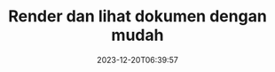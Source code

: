 ---
############################# Static ############################
layout: "family"
date: 2023-12-20T06:39:57
draft: false

product: "Viewer"
product_tag: "viewer"

############################# Head ############################
head_title: "Render dan Lihat Dokumen API | API Lokal dan layanan online"
head_description: "Render & lihat file Word, PDF, Excel, Powerpoint atau Gambar dengan mudah dan gratis"

############################# Header ############################
title: "Render dan lihat dokumen dengan mudah"
description: |
  API Penampil yang Kuat untuk Merender berbagai file ke PDF, HTML, dan Gambar.

  Memuat dokumen dari berbagai sumber, termasuk file, aliran, URL, server FTP, Amazon S3, Azure Blob Storage, dan banyak lagi.

  Hasilkan halaman HTML responsif, lindungi file PDF keluaran dan susun ulang halamannya, putar halaman, render catatan dan komentar jika diperlukan.
  

############################# Platforms ############################
supported_platforms:
  enable: true  
  head_title: "Pilih platform Anda"
  title: "Platform yang didukung"
  description: "Pustaka GroupDocs.Viewer mendukung sistem operasi dan kerangka kerja berikut"
  details_link_title: "Belajarlah lagi"
  items:
    # supported_platforms loop
    - title: ".NET"
      description: "GroupDocs.Viewer for .NET"
      color: "blue"
      tag: "net"
      link: "/viewer/net/"
      features_link: "https://docs.groupdocs.com/viewer/net/system-requirements/"
      features:
        # features loop
        - content: ".NET Framework 4.6.2+  <br>  .NET Core 3.1  <br>  .NET 6+"
          rows: "3"
        # features loop
        - content: "Windows, Linux"
          rows: "1"
        # features loop
        - content: "180+ file formats"
          rows: "1"
        # features loop
        - content: "UI package for ASP.NET Core"
          rows: "1"
        # features loop
        - content: "ASP.NET WebForms Demo  <br>  ASP.NET MVC Demo  <br>  ASP.NET Core Demo"
          rows: "3"
    
    # supported_platforms loop
    - title: "Java"
      description: "GroupDocs.Viewer for Java"
      color: "red"
      tag: "java"
      link: "/viewer/java/"
      features_link: "https://docs.groupdocs.com/viewer/java/system-requirements/"
      features:
        # features loop
        - content: "J2SE 8.0 (1.8)+"
          rows: "3"
        # features loop
        - content:  "Windows, Linux, macOS"
          rows: "1"       
        # features loop
        - content:  "180+ file formats"
          rows: "1"
        # features loop
        - content:  "UI package for Spring and Dropwizard"
          rows: "1"
        # features loop
        - content:  "Spring Demo  <br>  Dropwizard demo"
          rows: "3"

    # supported_platforms loop
    - title: "Node.js"
      description: "GroupDocs.Viewer for Node.js"
      color: "green"
      tag: "nodejs-java"
      link: "/viewer/nodejs-java/"
      features_link: "https://docs.groupdocs.com/viewer/nodejs-java/system-requirements/"
      features:
        # features loop
        - content: "Node.js 16+  <br>  and J2SE 8.0 (1.8)+"
          rows: "3"
        # features loop
        - content:  "Windows, Linux, macOS"
          rows: "1"
        # features loop
        - content:  "180+ file formats"
          rows: "1"
        # features loop
        - content:  "UI package - coming soon "
          rows: "1" 
        # features loop
        - content:  "Demo - coming soon "
          rows: "3" 



############################# Features ############################

features:
  enable: true
  title: "Kumpulan fitur GroupDocs.Viewer"
  description: "API untuk merender file dari berbagai jenis seperti HTML, PDF, PNG, dan JPEG dalam aplikasi untuk melihatnya tanpa perangkat lunak pihak ketiga."

  items:
    # feature loop
    - icon: "view"
      title: "Lihat dokumen dan gambar"
      content: "Lihat dokumen dengan merendernya sebagai file HTML, PDF, PNG, dan JPEG."
    # feature loop
    - icon: "password"
      title: "Buka dokumen aman"
      content: "Tentukan kata sandi untuk membuka dokumen terenkripsi."

    # feature loop
    - icon: "load"
      title: "Muat file dari mana saja"
      content: "Muat dokumen dari berbagai file, URL, server FTP, Amazon S3, dan lainnya."
    
    # feature loop
    - icon: "pages"
      title: "Render semua atau halaman tertentu"
      content: "Tentukan rentang nomor halaman yang akan dirender."


############################# Code samples ############################
code_samples:
  enable: true
  title: "Contoh kode GroupDocs.Viewer"
  description: "Beberapa kasus penggunaan operasi GroupDocs.Viewer yang umum di C#, Java, TypeScript"
  items:
    # code sample loop
    - title: "Cara merender file DOCX ke PDF"
      content: |
        Render dokumen DOCX ke PDF tanpa menginstal Microsoft Word atau perangkat lunak lain. Memuat dan melihat file DOCX dengan mudah dalam aplikasi .NET Anda, baik itu aplikasi web atau desktop. Berikut adalah contoh cara merender file DOCX ke PDF: 
      samples:
        - language: "C#"
          color: "blue"
          content: |
            ```csharp {style=abap}   
            // Muat file DOCX untuk dirender
            using (Viewer viewer = new Viewer("sample.docx"))
            {
              // Render DOCX ke file PDF
              PdfViewOptions viewOptions = new PdfViewOptions();
              viewer.View(viewOptions);
            }
            ```
        - language: "Java"
          color: "red"
          content: |
            ```java {style=abap}   
            import com.groupdocs.viewer.Viewer;
            import com.groupdocs.viewer.options.PdfViewOptions;
            // ...
            // Muat file DOCX untuk dirender
            try (Viewer viewer = new Viewer("sample.docx")) {
                // Render DOCX ke file PDF
                PdfViewOptions viewOptions = new PdfViewOptions();
                viewer.view(viewOptions);
            }
            ```
        - language: "TypeScript"
          color: "green"
          content: |
            ```javascript {style=abap}  
            // Muat file DOCX untuk dirender
            const viewer = new groupdocs.viewer.Viewer("sample.docx")
            
            // Render DOCX ke file PDF
            const viewOptions = groupdocs.viewer.PdfViewOptions(output.pdf)
            viewer.view(viewOptions)
            ```


############################# Formats ############################
formats:
  enable: true
  title:  "180+ format file didukung"
  description: "GroupDocs.Viewer mendukung operasi dengan [format file](https://docs.groupdocs.com/viewer/net/supported-document-formats/) paling populer" 



############################# Metrics ############################

metrics:
  enable: true
  title: "Metrik mendalam dan wawasan statistik"
  description: "Pelajari rincian angka-angka penting kami, yang memberikan metrik komprehensif dan wawasan statistik mengenai pencapaian, dampak, dan pertumbuhan kami."

  items:
    # metrics loop
    - number: "180+"
      title: "Format yang didukung"
      content: "Lihat lebih dari 180 format file termasuk dokumen, gambar, dan gambar CAD dengan mudah tanpa repot. Hancurkan hambatan kompatibilitas dan akses beragam file dengan mudah menggunakan solusi tampilan komprehensif kami."

    # metrics loop
    - number: "1.0M"
      title: "Unduhan NuGet"
      content: "Solusi paket NuGet kami telah menjadi sumber daya tepercaya dan diadopsi secara luas di komunitas pengembang, menyediakan integrasi tanpa batas dan fungsionalitas berharga untuk banyak proyek."

    # metrics loop
    - number: "10+"
      title: "Perpustakaan"
      content: "Produk kami mencakup 10+ perpustakaan, menawarkan fitur-fitur canggih untuk mengoptimalkan kinerja. Perpustakaan ini dirancang untuk memenuhi kebutuhan pengembangan yang berbeda dengan kemampuan yang tak tertandingi."
    
    # metrics loop
    - number: "100+"
      title: "Pelanggan yang senang"
      content: "Melayani merek paling ikonik di seluruh dunia. Temukan mengapa ratusan orang menyukai GroupDocs.Viewer! Jelajahi navigasi yang lancar, kolaborasi yang nyaman, dan kemudahan penggunaan yang tak tertandingi. Bergabung sekarang!"



############################# Customers ############################
# logo size X1 => 170:70  X2 => 340 : 140

customers:
  enable: true
  title: "Pelanggan kami yang bahagia"
  description: "Perpustakaan GroupDocs digunakan oleh merek-merek terkenal dan terkemuka secara global di seluruh dunia."

  items:
    # customers loop
    - title: "BenQ Corporation"
      logo: "benq"
    # customers loop
    - title: "Nasdaq Stock Market"
      logo: "nasdaq"
    # customers loop
    - title: "AT&T Inc."
      logo: "att"
    # customers loop
    - title: "AstraZeneca"
      logo: "astrazeneca"
    # customers loop
    - title: "Central Bank of Argentina"
      logo: "argentinacentralbank"
    # customers loop
    - title: "Roche Holding AG"
      logo: "roche"
    # customers loop
    - title: "Capita"
      logo: "capita"
    # customers loop
    - title: "Axa S.A."
      logo: "axa"
    # customers loop
    - title: "Instructure Inc."
      logo: "instructure"
     # customers loop
    - title: "Wipro"
      logo: "wipro"



############################# Actions ############################

actions:
  enable: true
  title: "Siap untuk memulai?"
  description: "Coba fitur GroupDocs.Viewer secara gratis atau minta lisensi"
  items:
    #  loop
    - title: ".NET"
      link: "/viewer/net/"
      color: "blue"
        #  loop
    - title: "Java"
      link: "/viewer/java/"
      color: "red"
        #  loop
    - title: "Node.js"
      link: "/viewer/nodejs-java/"
      color: "green"


############################# Faq ############################

faq:
  enable: true
  title:  "Pertanyaan dan kekhawatiran umum"
  description:  "Temukan jawaban atas pertanyaan umum di bagian FAQ kami untuk menjawab pertanyaan dan kekhawatiran Anda dengan cepat."
  items:
    #  loop
    - question: "Bisakah saya mengevaluasi produk GroupDocs sebelum membeli?"
      answer: |
        Ya! Semua produk GroupDocs memiliki versi evaluasi yang bebas risiko. Kami sangat menganjurkan pengembang untuk mengunduh dan mencoba API kami sebelum membeli untuk memastikan bahwa API tersebut akan memenuhi kebutuhan Anda 100%.
    #  loop
    - question: "Apakah GroupDocs melakukan demonstrasi produk?"
      answer: |
        Tidak, fokus kami adalah pada API kami dan membuat produk yang paling fungsional dan stabil. Kami menawarkan uji coba yang berfungsi penuh dan gratis dalam bentuk [lisensi sementara](https://purchase.groupdocs.com/temporary-license/) sehingga Anda dapat menguji sendiri produk tersebut.    
    #  loop
    - question: "Dimana saya bisa mendownload produknya?"
      answer: |
        Semua produk tersedia untuk diunduh dari [situs web](https://releases.groupdocs.com). Kami tidak mengirimkan salinan fisik perangkat lunak kami melalui surat.
    #  loop
    - question: "Apakah lisensi pengembang GroupDocs per pengguna, atau per pengguna yang disebutkan namanya?"
      answer: |
        Lisensi Pengembang GroupDocs adalah per pengguna, bukan per pengguna yang disebutkan namanya. Kami memahami bahwa anggota tim coding dapat berubah seiring berjalannya waktu dan tidak praktis jika harus memperbarui lisensi setiap kali hal tersebut terjadi.
    #  loop
    - question: "Apakah kita memerlukan lisensi hanya untuk pengembang aktif? Misalnya, kami memiliki tim yang terdiri dari dua pengembang yang mengerjakan shift A dan tim kedua yang terdiri dari dua pengembang yang mengerjakan shift B… dalam situasi ini, apakah kami memerlukan dua atau empat lisensi?"
      answer: |
        Semua pengembang yang mengerjakan proyek harus memiliki lisensi. Dalam situasi ini, GroupDocs melihat tim Anda memiliki empat anggota (meskipun mereka bekerja pada waktu yang berbeda). 


############################# Cloud ############################

cloud_links:
  enable: true
  title: "GroupDocs.Viewer API kode rendah"
  description: "Percepat tampilan dokumen atau gambar di semua jenis aplikasi dengan REST API kami yang berbasis cloud"

  items:
    #  loop
    - icon: "groupdocs_viewer-for-curl"
      title: "GroupDocs.Viewer Cloud for cURL"
      link: "https://products.groupdocs.cloud/viewer/curl"
      content: "Gunakan API penampil dokumen cURL RESTful untuk merender dan menampilkan Microsoft Office, PDF, dan berbagai format file standar lainnya secara efisien dalam aplikasi Anda."

    #  loop
    - icon: "groupdocs_viewer-for-net"
      title: "GroupDocs.Viewer Cloud for .NET"
      link: "https://products.groupdocs.cloud/viewer/net"
      content: "Tingkatkan kemampuan melihat dokumen di aplikasi .NET dengan Cloud SDK untuk .NET. Lihat dokumen dengan lancar dalam format HTML, PDF, atau gambar."

    #  loop
    - icon: "groupdocs_viewer-for-java"
      title: "GroupDocs.Viewer Cloud for Java"
      link: "https://products.groupdocs.cloud/viewer/java"
      content: "Integrasikan kemampuan rendering dokumen tingkat lanjut ke dalam aplikasi Java Anda menggunakan SDK Penampil Dokumen untuk Java yang dibuat khusus."
    

############################# Apps ############################

app_links:
  enable: true
  title: "Aplikasi NoCode GroupDocs.Viewer"
  description: "Aplikasi online memungkinkan Anda melihat 180+ format file populer di browser"

  items:
    #  loop
    - icon: "groupdocs_viewer-app"
      title: "GroupDocs.Viewer Total"
      link: "https://products.groupdocs.app/viewer/total"
      content: "Jelajahi aplikasi online gratis untuk melihat lebih dari 180 format file langsung dari browser web pilihan Anda."

    #  loop
    - icon: "groupdocs_words-app"
      title:  "GroupDocs.Viewer DOCX"
      link: "https://products.groupdocs.app/viewer/docx"
      content: "Alat berbasis web untuk melihat file Microsoft Word dengan mudah di berbagai perangkat."

    #  loop
    - icon: "groupdocs_pdf-app"
      title:  "GroupDocs.Viewer PDF"
      link: "https://products.groupdocs.app/viewer/pdf"
      content: "Buka dan lihat file PDF online dengan penampil PDF gratis."
    



---